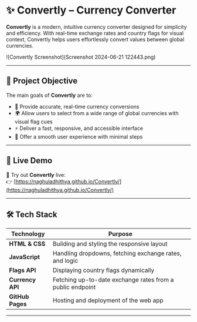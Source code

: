 # ✨ Convertly – Currency Converter

**Convertly** is a modern, intuitive currency converter designed for simplicity and efficiency. With real-time exchange rates and country flags for visual context, Convertly helps users effortlessly convert values between global currencies.

![Convertly Screenshot](Screenshot 2024-06-21 122443.png) <!-- Replace with actual screenshot URL if available -->

---

## 📌 Project Objective

The main goals of **Convertly** are to:

- 💱 Provide accurate, real-time currency conversions  
- 🌍 Allow users to select from a wide range of global currencies with visual flag cues  
- ⚡ Deliver a fast, responsive, and accessible interface  
- 📲 Offer a smooth user experience with minimal steps  

---

## 🔗 Live Demo

🚀 Try out **Convertly** live:  
👉 [https://naghuladhithya.github.io/Convertly/](https://naghuladhithya.github.io/Convertly/)

---

## 🛠️ Tech Stack

| Technology       | Purpose                                                   |
|------------------|------------------------------------------------------------|
| **HTML & CSS**   | Building and styling the responsive layout                |
| **JavaScript**   | Handling dropdowns, fetching exchange rates, and logic    |
| **Flags API**    | Displaying country flags dynamically                      |
| **Currency API** | Fetching up-to-date exchange rates from a public endpoint |
| **GitHub Pages** | Hosting and deployment of the web app                     |

---
